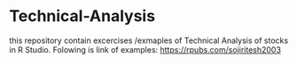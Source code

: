 # Technical-Analysis
this repository contain excercises /exmaples of Technical Analysis of stocks in R Studio.
Folowing is link of examples: https://rpubs.com/sojiritesh2003
